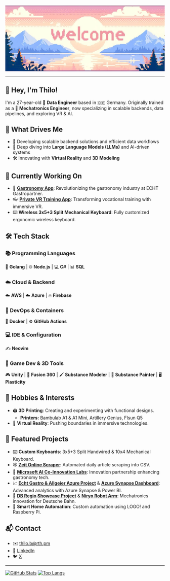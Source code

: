 ![header](header.jpg)


---

## 👋 Hey, I'm Thilo!

I'm a 27-year-old 🧙 **Data Engineer** based in 🇩🇪 Germany. Originally trained as a 🤖 **Mechatronics Engineer**, now specializing in scalable backends, data pipelines, and exploring VR & AI.

## 🎯 What Drives Me

- 🚀 Developing scalable backend solutions and efficient data workflows
- 🤖 Deep diving into **Large Language Models (LLMs)** and AI-driven systems
- 🛠️ Innovating with **Virtual Reality** and **3D Modeling**

## 🌟 Currently Working On

- 📱 [**Gastronomy App**](https://echt-gastropartner.de/app/): Revolutionizing the gastronomy industry at ECHT Gastropartner.
- 👓 [**Private VR Training App**](https://slickcomm.de/): Transforming vocational training with immersive VR.
- ⌨️ **Wireless 3x5+3 Split Mechanical Keyboard**: Fully customized ergonomic wireless keyboard.

## 🛠️ Tech Stack

### 📚 Programming Languages  
🐹 **Golang** | 🌐 **Node.js** | 💻 **C#** | 📊 **SQL**

### ☁️ Cloud & Backend  
☁️ **AWS** | ☁️ **Azure** | 🔥 **Firebase**

### 🚢 DevOps & Containers  
🐳 **Docker** | ⚙️ **GitHub Actions**

### 💻 IDE & Configuration  
✍️ **Neovim**

### 🎨 Game Dev & 3D Tools  
🎮 **Unity** | 🔧 **Fusion 360** | 🖌️ **Substance Modeler** | 🎨 **Substance Painter** | 🖥️ **Plasticity**

## 🎨 Hobbies & Interests

- 🖨️ **3D Printing**: Creating and experimenting with functional designs.
  - **Printers:** Bambulab A1 & A1 Mini, Artillery Genius, Flsun Q5
- 🥽 **Virtual Reality**: Pushing boundaries in immersive technologies.

## 📂 Featured Projects

- ⌨️ **Custom Keyboards**: 3x5+3 Split Handwired & 10x4 Mechanical Keyboard.
- 🕸️ [**Zeit Online Scraper**](https://github.com/thilob97/ZeitScraper): Automated daily article scraping into CSV.
- 📎 [**Microsoft AI Co-Innovation Labs**](https://echt-gastropartner.de/blog/microsoft-ai-co-innovation-labs-echt-gastro-partner/): Innovation partnership enhancing gastronomy tech.
- 📈 [**Echt Gastro & Allgeier Azure Project**](https://www.microsoft.com/de-de/customers/story/1559617001731842612-echtgastro-allgeier-azure-en) & [**Azure Synapse Dashboard**](https://www.allgeier.ch/kunden/dashboard-von-echt-gastro-partner-auf-basis-von-azure-synapse-analytics/): Advanced analytics with Azure Synapse & Power BI.
- 🤖 [**DB Regio Showcase Project**](https://www.dbregio-berlin-brandenburg.de/db-regio-no/aktuelles/punkt3/Ein-Vorzeigeprojekt-als-Abschlussarbeit-6039272) & [**Niryo Robot Arm**](https://www.generationrobots.com/blog/de/deutsche-bahn-niryo-roboterarm/?srsltid=AfmBOoq1U_m-iJNpMhbZxMyBKZWpX2IBaOT51f5kbg_vJhmnRDa68UMx): Mechatronics innovation for Deutsche Bahn.
- 🏡 **Smart Home Automation**: Custom automation using LOGO! and Raspberry Pi.

## 📬 Contact

- ✉️ [thilo.b@rth.pm](mailto:thilo.b@rth.pm)
- 🔗 [LinkedIn](https://www.linkedin.com/in/thilo-barth-b8b450201/)
- 🐦 [X](https://x.com/theEl_ric)

---

[![GitHub Stats](https://github-readme-stats.vercel.app/api?username=thilob97&show_icons=true&theme=vue)](https://github.com/thilob97) [![Top Langs](https://github-readme-stats.vercel.app/api/top-langs/?username=thilob97&layout=compact&theme=vue)](https://github.com/thilob97)
